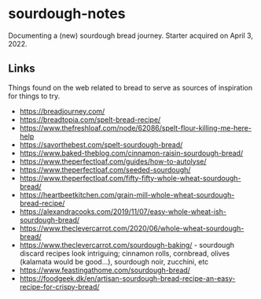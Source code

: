 # sourdough-notes

Documenting a (new) sourdough bread journey. Starter acquired on April 3, 2022.

## Links

Things found on the web related to bread to serve as sources of inspiration for things to try.

- https://breadjourney.com/
- https://breadtopia.com/spelt-bread-recipe/
- https://www.thefreshloaf.com/node/62086/spelt-flour-killing-me-here-help
- https://savorthebest.com/spelt-sourdough-bread/
- https://www.baked-theblog.com/cinnamon-raisin-sourdough-bread/
- https://www.theperfectloaf.com/guides/how-to-autolyse/
- https://www.theperfectloaf.com/seeded-sourdough/
- https://www.theperfectloaf.com/fifty-fifty-whole-wheat-sourdough-bread/
- https://heartbeetkitchen.com/grain-mill-whole-wheat-sourdough-bread-recipe/
- https://alexandracooks.com/2019/11/07/easy-whole-wheat-ish-sourdough-bread/
- https://www.theclevercarrot.com/2020/06/whole-wheat-sourdough-bread/
- https://www.theclevercarrot.com/sourdough-baking/ - sourdough discard recipes look intriguing; cinnamon rolls, cornbread, olives (kalamata would be good...), sourdough noir, zucchini, etc
- https://www.feastingathome.com/sourdough-bread/
- https://foodgeek.dk/en/artisan-sourdough-bread-recipe-an-easy-recipe-for-crispy-bread/
